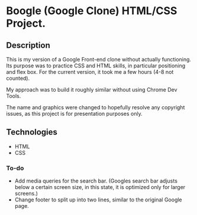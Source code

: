 # Boogle (Google Clone) HTML/CSS Project.

## Description
This is my version of a Google Front-end clone without actually functioning.
Its purpose was to practice CSS and HTML skills, in particular positioning and flex box.
For the current version, it took me a few hours (4-8 not counted). 

My approach was to build it roughly similar without using Chrome Dev Tools.

The name and graphics were changed to hopefully resolve any copyright issues, as this project is for presentation purposes only.

## Technologies

- HTML
- CSS

### To-do
+ Add media queries for the search bar. (Googles search bar adjusts below a certain screen size, in this state, it is optimized only for larger screens.) 
+ Change footer to split up into two lines, similar to the original Google page. 

